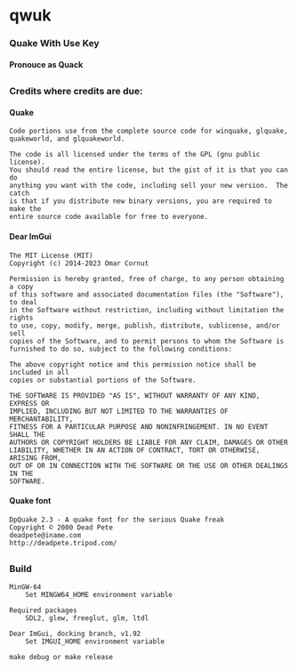 # qwuk


### Quake With Use Key
#### Pronouce as Quack

##
### Credits where credits are due:

#### Quake
    Code portions use from the complete source code for winquake, glquake, quakeworld, and glquakeworld.

    The code is all licensed under the terms of the GPL (gnu public license).  
    You should read the entire license, but the gist of it is that you can do 
    anything you want with the code, including sell your new version.  The catch 
    is that if you distribute new binary versions, you are required to make the 
    entire source code available for free to everyone.

#### Dear ImGui
    The MIT License (MIT)
    Copyright (c) 2014-2023 Omar Cornut

    Permission is hereby granted, free of charge, to any person obtaining a copy
    of this software and associated documentation files (the "Software"), to deal
    in the Software without restriction, including without limitation the rights
    to use, copy, modify, merge, publish, distribute, sublicense, and/or sell
    copies of the Software, and to permit persons to whom the Software is
    furnished to do so, subject to the following conditions:

    The above copyright notice and this permission notice shall be included in all
    copies or substantial portions of the Software.

    THE SOFTWARE IS PROVIDED "AS IS", WITHOUT WARRANTY OF ANY KIND, EXPRESS OR
    IMPLIED, INCLUDING BUT NOT LIMITED TO THE WARRANTIES OF MERCHANTABILITY,
    FITNESS FOR A PARTICULAR PURPOSE AND NONINFRINGEMENT. IN NO EVENT SHALL THE
    AUTHORS OR COPYRIGHT HOLDERS BE LIABLE FOR ANY CLAIM, DAMAGES OR OTHER
    LIABILITY, WHETHER IN AN ACTION OF CONTRACT, TORT OR OTHERWISE, ARISING FROM,
    OUT OF OR IN CONNECTION WITH THE SOFTWARE OR THE USE OR OTHER DEALINGS IN THE
    SOFTWARE.

<!-- #### stb_image 
    stb_image - v2.30 - public domain image loader - http://nothings.org/stb -->

#### Quake font
    DpQuake 2.3 - A quake font for the serious Quake freak
    Copyright © 2000 Dead Pete
    deadpete@iname.com
    http://deadpete.tripod.com/

##
### Build

    MinGW-64
        Set MINGW64_HOME environment variable

    Required packages
        SDL2, glew, freeglut, glm, ltdl

    Dear ImGui, docking branch, v1.92
        Set IMGUI_HOME environment variable

    make debug or make release
